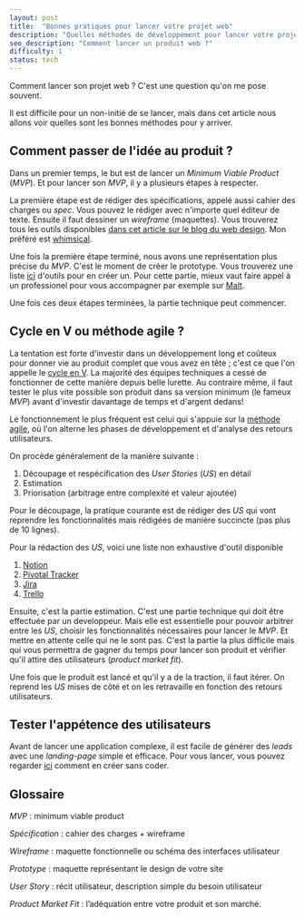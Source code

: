 ```yaml
---
layout: post
title:  "Bonnes pratiques pour lancer votre projet web"
description: "Quelles méthodes de développement pour lancer votre projet web ?"
seo_description: "Comment lancer un produit web ?"
difficulty: 1
status: tech
---
```


Comment lancer son projet web ? C'est une question qu'on me pose souvent.

Il est difficile pour un non-initié de se lancer, mais dans cet article nous allons voir quelles sont les bonnes méthodes pour y arriver.

## Comment passer de l'idée au produit ?

Dans un premier temps, le but est de lancer un *Minimum Viable Product* (*MVP*). Et pour lancer son *MVP*, il y a plusieurs étapes à respecter.

La première étape est de rédiger des spécifications, appelé aussi cahier des charges ou *spec*.
Vous pouvez le rédiger avec n'importe quel éditeur de texte.
Ensuite il faut dessiner un *wireframe* (maquettes).
Vous trouverez tous les outils disponibles <a href="https://www.blogduwebdesign.com/logiciels-wireframe-prototype/" class= "underlined" target="_blank">dans cet article sur le blog du web design</a>.
Mon préféré est <a href="https://whimsical.com/" class= "underlined" target="_blank">whimsical</a>.

Une fois la première étape terminé, nous avons une représentation plus précise du *MVP*.
C'est le moment de créer le prototype. Vous trouverez une liste
<a href="https://www.blogduwebdesign.com/logiciels-wireframe-prototype/#Logiciels_pour_creer_des_prototypes" class= "underlined" target="_blank">ici</a> d'outils pour en créer un.
Pour cette partie, mieux vaut faire appel à un professionel pour vous accompagner par exemple sur <a href="https://www.malt.fr/s?q=web+designer&as=t" class= "underlined" target="_blank">Malt</a>.

Une fois ces deux étapes terminées, la partie technique peut commencer.

## Cycle en V ou méthode agile ?

La tentation est forte d'investir dans un développement long et coûteux pour donner vie au produit complet que vous avez en tête ; c'est ce que l'on appelle le <a href="https://fr.wikipedia.org/wiki/Cycle_en_V" class= "underlined" target="_blank">cycle en V</a>.
La majorité des équipes techniques a cessé de fonctionner de cette manière depuis belle lurette.
Au contraire même, il faut tester le plus vite possible son produit dans sa version minimum (le fameux *MVP*) avant d'investir davantage de temps et d'argent dedans!

Le fonctionnement le plus fréquent est celui qui s'appuie sur la <a href="https://agilemanifesto.org/iso/fr/manifesto.html" class= "underlined" target="_blank">méthode agile</a>, où l'on alterne les phases de développement et d'analyse des retours utilisateurs.

On procède généralement de la manière suivante :

1. Découpage et respécification des *User Stories* (*US*) en détail
2. Estimation
3. Priorisation (arbitrage entre complexité et valeur ajoutée)

Pour le découpage, la pratique courante est de rédiger des *US* qui vont reprendre les fonctionnalités mais rédigées de manière succincte (pas plus de 10 lignes).

Pour la rédaction des *US*, voici une liste non exhaustive d'outil disponible

1. <a href="https://www.notion.so/" class= "underlined" target="_blank">Notion</a>
2. <a href="https://www.pivotaltracker.com/" class= "underlined" target="_blank">Pivotal Tracker</a>
3. <a href="https://www.atlassian.com/fr/software/jira" class= "underlined" target="_blank">Jira</a>
4. <a href="https://trello.com/" class= "underlined" target="_blank">Trello</a>

Ensuite, c'est la partie estimation. C'est une partie technique qui doit être effectuée par un developpeur.
Mais elle est essentielle pour pouvoir arbitrer entre les *US*, choisir les fonctionnalités nécessaires pour lancer le *MVP*.
Et mettre en attente celle qui ne le sont pas. C'est la partie la plus difficile mais qui vous permettra de gagner du temps pour lancer son produit et vérifier qu'il attire des utilisateurs (*product market fit*).

Une fois que le produit est lancé et qu'il y a de la traction, il faut itérer. On reprend les *US* mises de côté et on les retravaille en fonction des retours utilisateurs.

## Tester l'appétence des utilisateurs

Avant de lancer une application complexe, il est facile de générer des *leads* avec une *landing-page* simple et efficace. Pour vous lancer, vous pouvez regarder <a href="https://www.blogduwebdesign.com/logiciels-landing-pages/" class= "underlined" target="_blank">ici</a> comment en créer sans coder.

## Glossaire

*MVP* : minimum viable product

*Spécification* : cahier des charges + wireframe

*Wireframe* : maquette fonctionnelle ou schéma des interfaces utilisateur

*Prototype* : maquette représentant le design de votre site

*User Story* : récit utilisateur, description simple du besoin utilisateur

*Product Market Fit* : l’adéquation entre votre produit et son marché.
